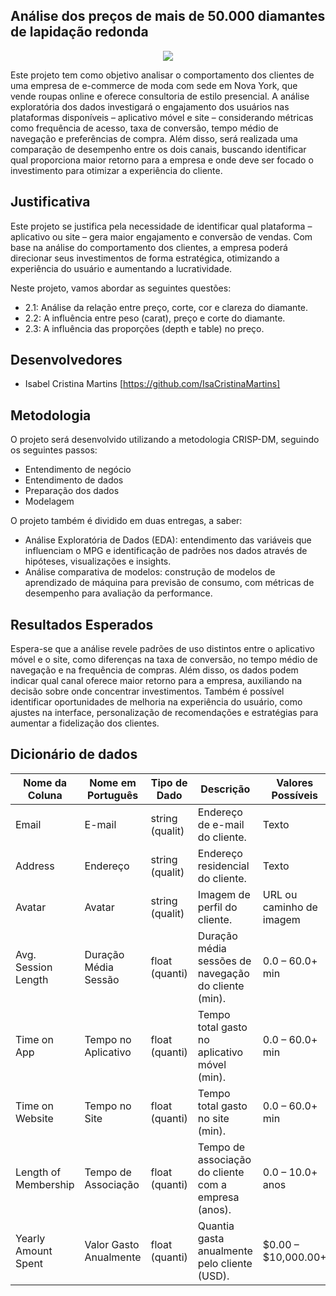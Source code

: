 ## Análise dos preços de mais de 50.000 diamantes de lapidação redonda

<p align="center">
  <img src="https://esoft.inf.br/images/desenvolvimento-web-aplicativo.png" alt=" " />
</p>

Este projeto tem como objetivo analisar o comportamento dos clientes de uma empresa de e-commerce de moda com sede em Nova York, que vende roupas online e oferece consultoria de estilo presencial. A análise exploratória dos dados investigará o engajamento dos usuários nas plataformas disponíveis – aplicativo móvel e site – considerando métricas como frequência de acesso, taxa de conversão, tempo médio de navegação e preferências de compra. Além disso, será realizada uma comparação de desempenho entre os dois canais, buscando identificar qual proporciona maior retorno para a empresa e onde deve ser focado o investimento para otimizar a experiência do cliente.

## Justificativa

Este projeto se justifica pela necessidade de identificar qual plataforma – aplicativo ou site – gera maior engajamento e conversão de vendas. Com base na análise do comportamento dos clientes, a empresa poderá direcionar seus investimentos de forma estratégica, otimizando a experiência do usuário e aumentando a lucratividade.

Neste projeto, vamos abordar as seguintes questões:

<div align=" ">

- 2.1: Análise da relação entre preço, corte, cor e clareza do diamante.
- 2.2: A influência entre peso (carat), preço e corte do diamante.
- 2.3: A influência das proporções (depth e table) no preço.


</div>

## Desenvolvedores

- Isabel Cristina Martins [https://github.com/IsaCristinaMartins]

## Metodologia

O projeto será desenvolvido utilizando a metodologia CRISP-DM, seguindo os seguintes passos:

<div align = " ">

- Entendimento de negócio
- Entendimento de dados
- Preparação dos dados
- Modelagem

</div>

O projeto também é dividido em duas entregas, a saber:

<div align = " ">

- Análise Exploratória de Dados (EDA): entendimento das variáveis que influenciam o MPG e identificação de padrões nos dados através de hipóteses, visualizações e insights.
- Análise comparativa de modelos: construção de modelos de aprendizado de máquina para previsão de consumo, com métricas de desempenho para avaliação da performance.

</div>

## Resultados Esperados

Espera-se que a análise revele padrões de uso distintos entre o aplicativo móvel e o site, como diferenças na taxa de conversão, no tempo médio de navegação e na frequência de compras. Além disso, os dados podem indicar qual canal oferece maior retorno para a empresa, auxiliando na decisão sobre onde concentrar investimentos. Também é possível identificar oportunidades de melhoria na experiência do usuário, como ajustes na interface, personalização de recomendações e estratégias para aumentar a fidelização dos clientes.

## Dicionário de dados

| Nome da Coluna          | Nome em Português      | Tipo de Dado    |                    Descrição                            | Valores Possíveis                    |
|-------------------------|------------------------|-----------------|---------------------------------------------------------|--------------------------------------|
| Email                   | E-mail                 | string (qualit) | Endereço de e-mail do cliente.                          | Texto                                |
| Address                 | Endereço               | string (qualit) | Endereço residencial do cliente.                        | Texto                                |
| Avatar                  | Avatar                 | string (qualit) | Imagem de perfil do cliente.                            | URL ou caminho de imagem             |
| Avg. Session Length     | Duração Média   Sessão | float (quanti)  | Duração média  sessões  de  navegação do cliente (min). | 0.0 – 60.0+ min                      |
| Time on App             | Tempo no Aplicativo    | float (quanti)  | Tempo total gasto no aplicativo móvel (min).            | 0.0 – 60.0+ min                      |
| Time on Website         | Tempo no Site          | float (quanti)  | Tempo total gasto no site (min).                        | 0.0 – 60.0+ min                      |
| Length of Membership    | Tempo de Associação    | float (quanti)  | Tempo de associação do cliente com a empresa (anos).    | 0.0 – 10.0+ anos                     |
| Yearly Amount Spent     | Valor Gasto Anualmente | float (quanti)  | Quantia gasta anualmente pelo cliente (USD).            | $0.00 – $10,000.00+                  |


